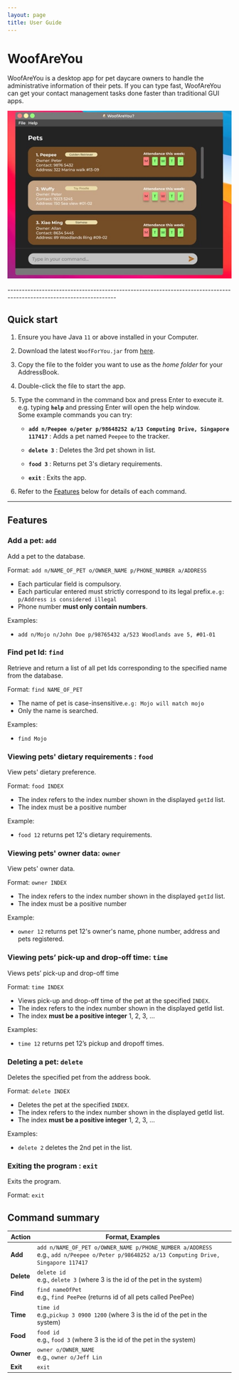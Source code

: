```yaml
---
layout: page
title: User Guide
---
```

# WoofAreYou 

WoofAreYou is a desktop app for pet daycare owners to handle the administrative information of their pets. If you can 
type fast, WoofAreYou can get your contact management tasks done faster than traditional GUI apps.
<p align="center">
  <img src="images/Ui.png" alt="WoofForYou sample screenshot"/>
</p>
--------------------------------------------------------------------------------------------------------------------

## Quick start

1. Ensure you have Java `11` or above installed in your Computer.

1. Download the latest `WoofForYou.jar` from [here](https://github.com/se-edu/addressbook-level3/releases).

1. Copy the file to the folder you want to use as the _home folder_ for your AddressBook.

1. Double-click the file to start the app.

1. Type the command in the command box and press Enter to execute it. e.g. typing **`help`** and pressing Enter will open the help window.<br>
   Some example commands you can try:

   * **`add n/Peepee o/peter p/98648252 a/13 Computing Drive, Singapore 117417`** : Adds a pet named `Peepee` to the tracker.

   * **`delete 3`** : Deletes the 3rd pet shown in list.

   * **`food 3`** : Returns pet 3's dietary requirements.

   * **`exit`** : Exits the app.

1. Refer to the [Features](#features) below for details of each command.

--------------------------------------------------------------------------------------------------------------------

## Features


### Add a pet: `add`

Add a pet to the database.

Format: `add n/NAME_OF_PET o/OWNER_NAME p/PHONE_NUMBER a/ADDRESS`
* Each particular field is compulsory.
* Each particular entered must strictly correspond to its legal prefix.`e.g: p/Address is considered illegal`
* Phone number **must only contain numbers**.

Examples:
* `add n/Mojo n/John Doe p/98765432 a/523 Woodlands ave 5, #01-01`

### Find pet Id: `find`

Retrieve and return a list of all pet Ids corresponding to the specified name from the database. 

Format: `find NAME_OF_PET`
* The name of pet is case-insensitive.`e.g: Mojo will match mojo`
* Only the name is searched.

Examples:
* `find Mojo`

### Viewing pets' dietary requirements : `food`

View pets' dietary preference.

Format: `food INDEX`
* The index refers to the index number shown in the displayed `getId` list.
* The index must be a positive number

Example:
* `food 12` returns pet 12's dietary requirements.

### Viewing pets' owner data: `owner`

View pets' owner data.

Format: `owner INDEX`
* The index refers to the index number shown in the displayed `getId` list.
* The index must be a positive number

Example: 
* `owner 12` returns pet 12's owner's name, phone number, address and pets registered.

### Viewing pets’ pick-up and drop-off time: `time`

Views pets’ pick-up and drop-off time

Format: `time INDEX`

* Views pick-up and drop-off time of the pet at the specified `INDEX`.
* The index refers to the index number shown in the displayed getId list.
* The index **must be a positive integer** 1, 2, 3, …​

Examples:
* `time 12` returns pet 12’s pickup and dropoff times.

### Deleting a pet: `delete`

Deletes the specified pet from the address book.

Format: `delete INDEX`

* Deletes the pet at the specified `INDEX`.
* The index refers to the index number shown in the displayed getId list.
* The index **must be a positive integer** 1, 2, 3, …​

Examples:
* `delete 2` deletes the 2nd pet in the list.

### Exiting the program : `exit`

Exits the program.

Format: `exit`

## Command summary

| Action     | Format, Examples                                                                                                                               |
|------------|------------------------------------------------------------------------------------------------------------------------------------------------|
| **Add**    | `add n/NAME_OF_PET o/OWNER_NAME p/PHONE_NUMBER a/ADDRESS` <br> e.g., `add n/Peepee o/Peter p/98648252 a/13 Computing Drive, Singapore 117417`  |
| **Delete** | `delete id` <br> e.g., `delete 3` (where 3 is the id of the pet in the system)                                                                 |
| **Find**   | `find nameOfPet `<br> e.g., `find PeePee` (returns id of all pets called PeePee)                                                               |
| **Time**   | `time id `<br> e.g.,`pickup 3 0900 1200` (where 3 is the id of the pet in the system)                                                          |
| **Food**   | `food id `<br> e.g., `food 3` (where 3 is the id of the pet in the system)                                                                     |
| **Owner**  | `owner o/OWNER_NAME` <br> e.g., `owner o/Jeff Lin`                                                                                             |
| **Exit**   | `exit`                                                                                                                                         |
